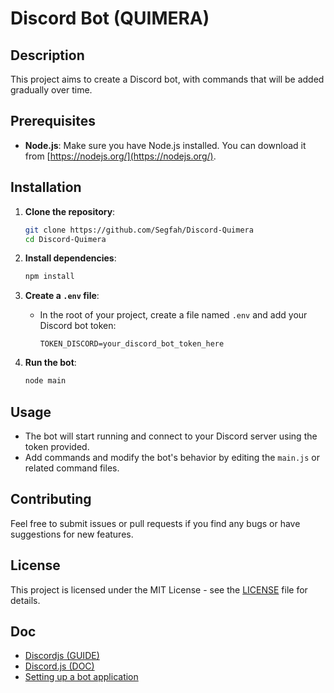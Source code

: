 # Discord Bot (QUIMERA)

## Description
This project aims to create a Discord bot, with commands that will be added gradually over time.

## Prerequisites
- **Node.js**: Make sure you have Node.js installed. You can download it from [https://nodejs.org/](https://nodejs.org/).

## Installation

1. **Clone the repository**:
    ```bash
    git clone https://github.com/Segfah/Discord-Quimera
    cd Discord-Quimera
    ```

2. **Install dependencies**:
    ```bash
    npm install
    ```

3. **Create a `.env` file**:
    - In the root of your project, create a file named `.env` and add your Discord bot token:
      ```
      TOKEN_DISCORD=your_discord_bot_token_here
      ```

4. **Run the bot**:
    ```bash
    node main
    ```

## Usage
- The bot will start running and connect to your Discord server using the token provided.
- Add commands and modify the bot's behavior by editing the `main.js` or related command files.

## Contributing
Feel free to submit issues or pull requests if you find any bugs or have suggestions for new features.

## License
This project is licensed under the MIT License - see the [LICENSE](./LICENSE.md) file for details.

## Doc
- [Discordjs (GUIDE)](https://discordjs.guide/)
- [Discord.js (DOC)](https://discord.js.org/docs/packages/discord.js/14.16.3)
- [Setting up a bot application](https://discordjs.guide/preparations/setting-up-a-bot-application.html#creating-your-bot)
